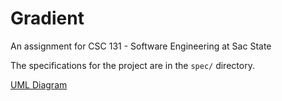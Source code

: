 
# Gradient

An assignment for CSC 131 - Software Engineering at Sac State

The specifications for the project are in the `spec/` directory.

[UML Diagram](https://gitlab.com/mdorst/gradient/blob/master/spec/EngineeringDesign_Gradient.pdf)
